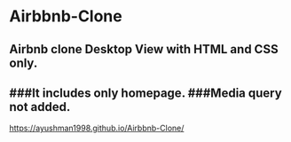 # Airbbnb-Clone
Airbnb clone Desktop View with HTML and CSS only.
--------------
###It includes only homepage.
###Media query not added.
--------------
https://ayushman1998.github.io/Airbbnb-Clone/
